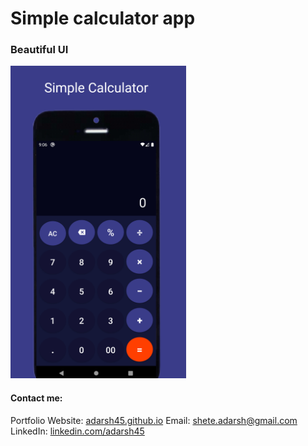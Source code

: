 # Simple calculator app
### Beautiful UI
<!--![Screenshot of App](calculator_screen.png)-->
<img src="calculator_screen.png" alt="Screenshot 1" height="500px">

#### Contact me:
Portfolio Website: [adarsh45.github.io](https://adarsh45.github.io)
Email: [shete.adarsh@gmail.com](shete.adarsh@gmail.com)
LinkedIn: [linkedin.com/adarsh45](https://www.linkedin.com/in/adarsh45/)